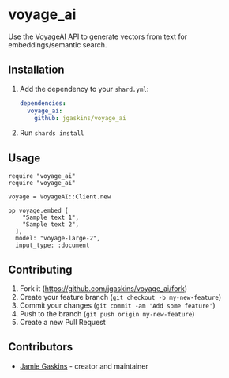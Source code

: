 # voyage_ai

Use the VoyageAI API to generate vectors from text for embeddings/semantic search.

## Installation

1. Add the dependency to your `shard.yml`:

   ```yaml
   dependencies:
     voyage_ai:
       github: jgaskins/voyage_ai
   ```

2. Run `shards install`

## Usage

```crystal
require "voyage_ai"
require "voyage_ai"

voyage = VoyageAI::Client.new

pp voyage.embed [
    "Sample text 1",
    "Sample text 2",
  ],
  model: "voyage-large-2",
  input_type: :document
```

## Contributing

1. Fork it (<https://github.com/jgaskins/voyage_ai/fork>)
2. Create your feature branch (`git checkout -b my-new-feature`)
3. Commit your changes (`git commit -am 'Add some feature'`)
4. Push to the branch (`git push origin my-new-feature`)
5. Create a new Pull Request

## Contributors

- [Jamie Gaskins](https://github.com/jgaskins) - creator and maintainer
